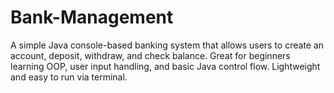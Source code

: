 # Bank-Management
  A simple Java console-based banking system that allows users to create an account, deposit, withdraw, and check balance. Great for beginners learning OOP, user input handling, and basic Java control flow. Lightweight and easy to run via terminal.
